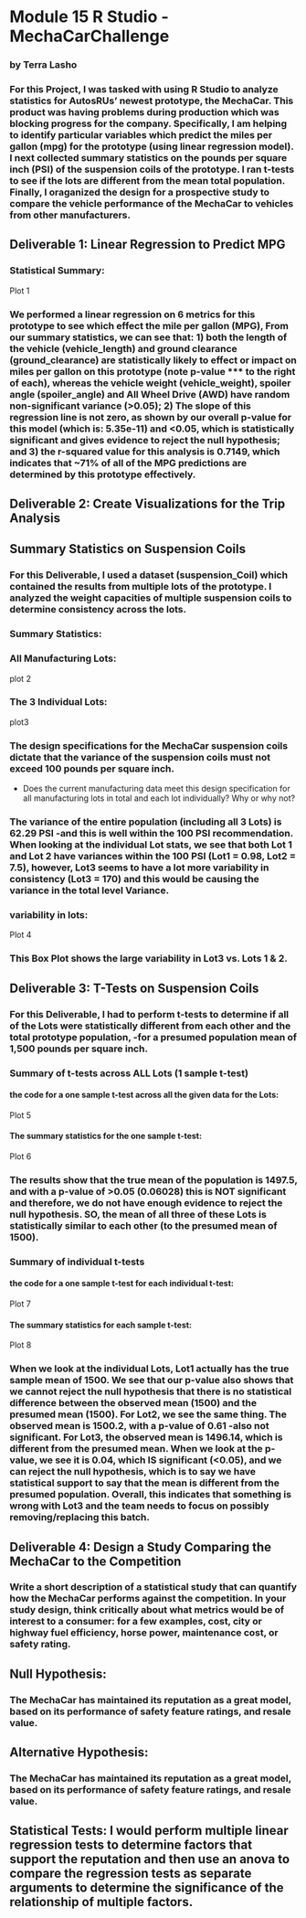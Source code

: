 # Module 15  R Studio - MechaCarChallenge

### by Terra Lasho 

### For this Project, I was tasked with using R Studio to analyze statistics for AutosRUs’ newest prototype, the MechaCar. This product was having problems during production which was blocking progress for the company.  Specifically, I am helping to identify particular variables which predict the miles per gallon (mpg) for the prototype (using linear regression model). I next collected summary statistics on the pounds per square inch (PSI) of the suspension coils of the prototype. I ran t-tests to see if the lots are different from the mean total population. Finally, I oraganized the design for a prospective study to compare the vehicle performance of the MechaCar to vehicles from other manufacturers.

## Deliverable 1: Linear Regression to Predict MPG

### Statistical Summary: 

Plot 1

### We performed a linear regression on 6 metrics for this prototype to see which effect the mile per gallon (MPG), From our summary statistics, we can see that: 1)  both the length of the vehicle (vehicle_length) and ground clearance (ground_clearance) are statistically likely to effect or impact on miles per gallon on this prototype (note p-value *** to the right of each), whereas the vehicle weight (vehicle_weight), spoiler angle (spoiler_angle) and All Wheel Drive (AWD) have random non-significant variance (>0.05);  2) The slope of this regression line is not zero, as shown by our overall p-value for this model (which is: 5.35e-11) and <0.05, which is statistically significant and gives evidence to reject the null hypothesis; and 3) the r-squared value for this analysis is 0.7149, which indicates that ~71% of all of the MPG predictions are determined by this prototype effectively.

## Deliverable 2: Create Visualizations for the Trip Analysis

## Summary Statistics on Suspension Coils 

### For this Deliverable, I used a dataset (suspension_Coil) which contained the results from multiple lots of the prototype.  I analyzed the weight capacities of multiple suspension coils to determine consistency across the lots.  

### Summary Statistics:

### All Manufacturing Lots:

plot 2

### The 3 Individual Lots:

plot3

### The design specifications for the MechaCar suspension coils dictate that the variance of the suspension coils must not exceed 100 pounds per square inch. 

-	Does the current manufacturing data meet this design specification for all manufacturing lots in total and each lot individually? Why or why not?

### The variance of the entire population (including all 3 Lots) is 62.29 PSI -and this is well within the 100 PSI recommendation.  When looking at the individual Lot stats, we see that both Lot 1 and Lot 2 have variances within the 100 PSI (Lot1 = 0.98, Lot2 = 7.5), however, Lot3 seems to have a lot more variability in consistency (Lot3 = 170) and this would be causing the variance in the total level Variance.

### variability in lots:

Plot 4

### This Box Plot shows the large variability in Lot3 vs. Lots 1 & 2.

## Deliverable 3: T-Tests on Suspension Coils

### For this Deliverable, I had to perform t-tests to determine if all of the Lots were statistically different from each other and the total prototype population, -for a presumed population mean of 1,500 pounds per square inch.

### Summary of t-tests across ALL Lots (1 sample t-test)

#### the code for a one sample t-test across all the given data for the Lots:

Plot 5

#### The summary statistics for the one sample t-test:

Plot 6

### The results show that the true mean of the population is 1497.5, and with a p-value of >0.05 (0.06028) this is NOT significant and therefore, we do not have enough evidence to reject the null hypothesis.  SO, the mean of all three of these Lots is statistically similar to each other (to the presumed mean of 1500).  

### Summary of individual t-tests

#### the code for a one sample t-test for each individual t-test:

Plot 7

#### The summary statistics for each sample t-test:

Plot 8

### When we look at the individual Lots, Lot1 actually has the true sample mean of 1500.  We see that our p-value also shows that we cannot reject the null hypothesis that there is no statistical difference between the observed mean (1500) and the presumed mean (1500). For Lot2, we see the same thing. The observed mean is 1500.2, with a p-value of 0.61 -also not significant. For Lot3, the observed mean is 1496.14, which is different from the presumed mean. When we look at the p-value, we see it is 0.04, which IS significant (<0.05), and we can reject the null hypothesis, which is to say we have statistical support to say that the mean is different from the presumed population.  Overall, this indicates that something is wrong with Lot3 and the team needs to focus on possibly removing/replacing this batch.

## Deliverable 4: Design a Study Comparing the MechaCar to the Competition

### Write a short description of a statistical study that can quantify how the MechaCar performs against the competition. In your study design, think critically about what metrics would be of interest to a consumer: for a few examples, cost, city or highway fuel efficiency, horse power, maintenance cost, or safety rating.

## Null Hypothesis:

### The MechaCar has maintained its reputation as a great model, based on its performance of safety feature ratings, and resale value.

## Alternative Hypothesis:

### The MechaCar has maintained its reputation as a great model, based on its performance of safety feature ratings, and resale value.

## Statistical Tests: I would perform multiple linear regression tests to determine factors that support the reputation and then use an anova to compare the regression tests as separate arguments to determine the significance of the relationship of multiple factors.
